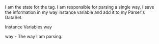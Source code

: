 I am the state for the <way> tag. I am responsible for parsing a single way. I save the information in my way instance variable and add it to my Parser's DataSet.

Instance Variables
	way		<OSMWay>

way
	- The way I am parsing.
